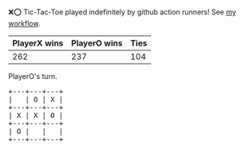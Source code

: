 :x::o: Tic-Tac-Toe played indefinitely by github action runners! See [my workflow](.github/workflows/play.yaml).

|PlayerX wins|PlayerO wins|Ties|
|-|-|-|
|262|237|104|

PlayerO's turn.

<pre>
+---+---+---+
|   | O | X |
+---+---+---+
| X | X | O |
+---+---+---+
| O |   |   |
+---+---+---+
</pre>